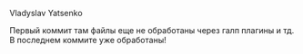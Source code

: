 Vladyslav Yatsenko

Первый коммит там файлы еще не обработаны через галп плагины и тд.
В последнем коммите уже обработаны!
